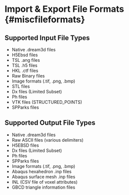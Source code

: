 Import & Export File Formats {#miscfileformats}
=======

## Supported Input File Types
+ Native .dream3d files
+ H5Ebsd files
+ TSL .ang files
+ TSL .h5 files
+ HKL .ctf files
+ Raw Binary files
+ Image formats (.tif, .png, .bmp)
+ STL files
+ Dx files (Limited Subset)
+ Ph files
+ VTK files (STRUCTURED\_POINTS)
+ SPParks files


## Supported Output File Types
+ Native .dream3d files
+ Raw ASCII files (various delimiters)
+ H5EBSD files
+ Dx files (Limited Subset)
+ Ph files
+ SPParks files
+ Image formats (.tif, .png, .bmp)
+ Abaqus hexahedron .inp files
+ Abaqus surface mesh .inp files
+ INL (CSV file of voxel attributes)
+ GBCD triangle information files

